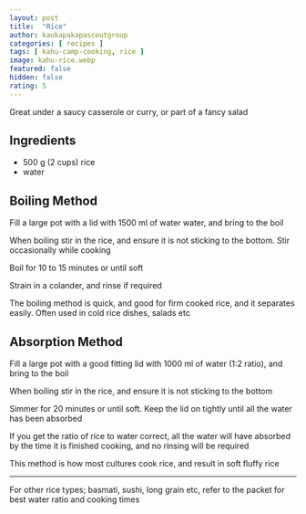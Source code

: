 ```yaml
---
layout: post
title:  "Rice"
author: kaukapakapascoutgroup
categories: [ recipes ]
tags: [ kahu-camp-cooking, rice ]
image: kahu-rice.webp
featured: false
hidden: false
rating: 5
---
```


Great under a saucy casserole or curry, or part of a fancy salad

## Ingredients

* 500 g (2 cups) rice
* water

## Boiling Method

Fill a large pot with a lid with 1500 ml of water water, and bring to the boil

When boiling stir in the rice, and ensure it is not sticking to the bottom. Stir occasionally while cooking

Boil for 10 to 15 minutes or until soft

Strain in a colander, and rinse if required

The boiling method is quick, and good for firm cooked rice, and it separates easily. Often used in cold rice dishes, salads etc

## Absorption Method

Fill a large pot with a good fitting lid with 1000 ml of water (1:2 ratio), and bring to the boil

When boiling stir in the rice, and ensure it is not sticking to the bottom

Simmer for 20 minutes or until soft. Keep the lid on tightly until all the water has been absorbed

If you get the ratio of rice to water correct, all the water will have absorbed  by the time it is finished cooking, and no rinsing will be required

This method is how most cultures cook rice, and result in soft fluffy rice

---

For other rice types; basmati, sushi, long grain etc, refer to the packet for best water ratio and cooking times
